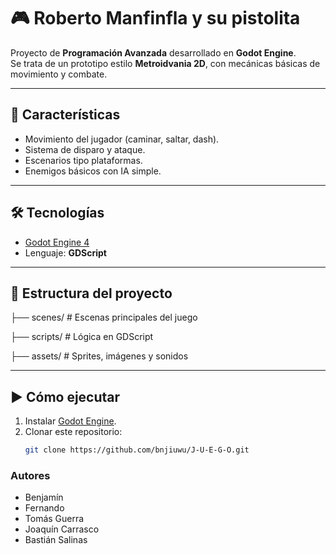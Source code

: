 # 🎮 Roberto Manfinfla y su pistolita

Proyecto de **Programación Avanzada** desarrollado en **Godot Engine**.  
Se trata de un prototipo estilo **Metroidvania 2D**, con mecánicas básicas de movimiento y combate.

---

## 🚀 Características
- Movimiento del jugador (caminar, saltar, dash).
- Sistema de disparo y ataque.
- Escenarios tipo plataformas.
- Enemigos básicos con IA simple.

---

## 🛠️ Tecnologías
- [Godot Engine 4](https://godotengine.org/)  
- Lenguaje: **GDScript**

---

## 📂 Estructura del proyecto
├── scenes/ # Escenas principales del juego

├── scripts/ # Lógica en GDScript

├── assets/ # Sprites, imágenes y sonidos


---

## ▶️ Cómo ejecutar
1. Instalar [Godot Engine](https://godotengine.org/download).
2. Clonar este repositorio:
   ```bash
   git clone https://github.com/bnjiuwu/J-U-E-G-O.git

### Autores 
- Benjamín
- Fernando
- Tomás Guerra
- Joaquín Carrasco
- Bastián Salinas 

